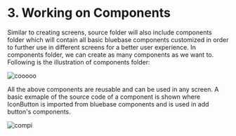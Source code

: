 # 3. Working on Components

Similar to creating screens, source folder will also include components folder which will contain all basic bluebase components customized in order to further use in different screens for a better user experience. In components folder, we can create as many components as we want to. Following is the illustration of components folder: 

![cooooo](https://user-images.githubusercontent.com/42846291/110914293-ff06ae80-8337-11eb-8e74-9b885afaa674.png)


All the above components are reusable and  can be used in any screen. A basic exmaple of the source code of a component is shown where IconButton is imported from bluebase components and is used in add button's components.

![compi](https://user-images.githubusercontent.com/42846291/110914756-9b30b580-8338-11eb-8546-656e9e1fa1ca.png)



